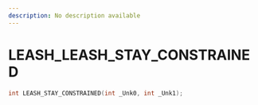 ```yaml
---
description: No description available 
---
```


# LEASH\_LEASH_STAY_CONSTRAINED

```cpp
int LEASH_STAY_CONSTRAINED(int _Unk0, int _Unk1);
```